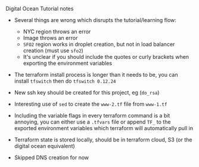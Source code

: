 Digital Ocean Tutorial notes

* Several things are wrong which disrupts the tutorial/learning flow:
    - NYC region throws an error
    - Image throws an error 
    - `SFO2` region works in droplet creation, but not in load balancer creation (must use `sfo2`)
    - It's unclear if you should include the quotes or curly brackets when exporting the environment variables 
* The terraform install process is longer than it needs to be, you can install `tfswitch` then do `tfswitch 0.12.24`

* New ssh key should be created for this project, eg (`do_rsa`)
* Interesting use of `sed` to create the `www-2.tf` file from `www-1.tf`
* Including the variable flags in every terraform command is a bit annoying, you can either use a `.tfvars` file or append `TF_` to the exported environment variables which terraform will automatically pull in 
* Terraform state is stored locally, should be in terraform cloud, S3 (or the digital ocean equivalent)
* Skipped DNS creation for now